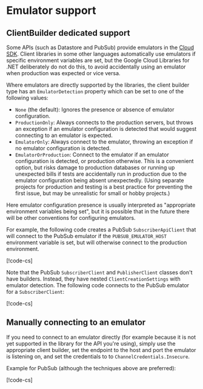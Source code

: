 # Emulator support

## ClientBuilder dedicated support

Some APIs (such as Datastore and PubSub) provide emulators in the
[Cloud SDK](https://cloud.google.com/sdk/). Client libraries in some
other languages automatically use emulators if specific environment
variables are set, but the Google Cloud Libraries for .NET
deliberately do not do this, to avoid accidentally using an emulator
when production was expected or vice versa.

Where emulators are directly supported by the libraries, the client
builder type has an `EmulatorDetection` property which can be set to
one of the following values:

- `None` (the default): Ignores the presence or absence of emulator configuration.
- `ProductionOnly`: Always connects to the production servers, but
   throws an exception if an emulator configuration is detected that would suggest connecting to
   an emulator is expected.
- `EmulatorOnly`: Always connect to the emulator, throwing an exception if no emulator
   configuration is detected.
- `EmulatorOrProduction`: Connect to the emulator if an emulator configuration is detected,
  or production otherwise. This is a convenient option, but risks damage to
  production databases or running up unexpected bills if tests are accidentally
  run in production due to the emulator configuration being absent unexpectedly.
  (Using separate projects for production and testing is a best practice for
  preventing the first issue, but may be unrealistic for small or hobby projects.)

Here emulator configuration presence is usually interpreted as
"appropriate environment variables being set", but it is possible
that in the future there will be other conventions for
configuring emulators.

For example, the following code creates a PubSub `SubscriberApiClient`
that will connect to the PubSub emulator if the
`PUBSUB_EMULATOR_HOST` environment variable is set, but will
otherwise connect to the production environment.

[!code-cs[](../examples/help.Emulator.txt#ClientBuilderSupport)]

Note that the PubSub `SubscriberClient` and `PublisherClient`
classes don't have builders. Instead, they have nested
`ClientCreationSettings` with emulator detection. The following code
connects to the PubSub emulator for a `SubscriberClient`:

[!code-cs[](../examples/help.Emulator.txt#SubscriberClient)]

## Manually connecting to an emulator

If you need to connect to an emulator directly (for example because
it is not yet supported in the library for the API you're using),
simply use the appropriate client builder, set the endpoint to the
host and port the emulator is listening on, and set the credentials to
to `ChannelCredentials.Insecure`.

Example for PubSub (although the techniques above are preferred):

[!code-cs[](../examples/help.Faq.txt#Emulator)]